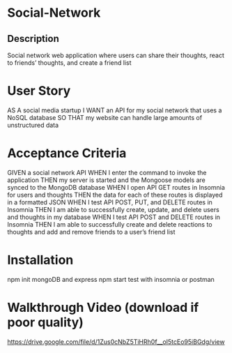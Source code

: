 # Social-Network

## Description 
Social network web application where users can share their thoughts, react to friends’ thoughts, and create a friend list

# User Story
AS A social media startup
I WANT an API for my social network that uses a NoSQL database
SO THAT my website can handle large amounts of unstructured data

# Acceptance Criteria
GIVEN a social network API
WHEN I enter the command to invoke the application
THEN my server is started and the Mongoose models are synced to the MongoDB database
WHEN I open API GET routes in Insomnia for users and thoughts
THEN the data for each of these routes is displayed in a formatted JSON
WHEN I test API POST, PUT, and DELETE routes in Insomnia
THEN I am able to successfully create, update, and delete users and thoughts in my database
WHEN I test API POST and DELETE routes in Insomnia
THEN I am able to successfully create and delete reactions to thoughts and add and remove friends to a user’s friend list

# Installation
npm init
mongoDB and express 
npm start
test with insomnia or postman

# Walkthrough Video (download if poor quality)
https://drive.google.com/file/d/1Zus0cNbZ5TiHRh0f__oI5tcEo95iBGdg/view